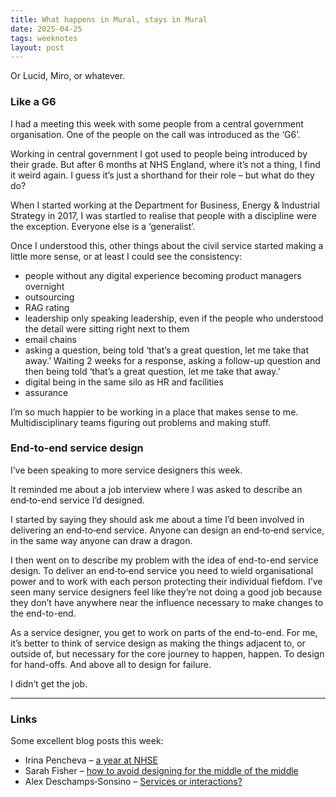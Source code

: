 ```yaml
---
title: What happens in Mural, stays in Mural
date: 2025-04-25
tags: weeknotes
layout: post
---
```


Or Lucid, Miro, or whatever.

### Like a G6

I had a meeting this week with some people from a central government organisation. One of the people on the call was introduced as the ‘G6’.

Working in central government I got used to people being introduced by their grade. But after 6 months at NHS England, where it’s not a thing, I find it weird again. I guess it’s just a shorthand for their role – but what do they do?

When I started working at the Department for Business, Energy & Industrial Strategy in 2017, I was startled to realise that people with a discipline were the exception. Everyone else is a ‘generalist’.

Once I understood this, other things about the civil service started making a little more sense, or at least I could see the consistency:

- people without any digital experience becoming product managers overnight
- outsourcing
- RAG rating
- leadership only speaking leadership, even if the people who understood the detail were sitting right next to them
- email chains
- asking a question, being told ‘that’s a great question, let me take that away.’ Waiting 2 weeks for a response, asking a follow-up question and then being told ‘that’s a great question, let me take that away.’
- digital being in the same silo as HR and facilities
- assurance

I’m so much happier to be working in a place that makes sense to me. Multidisciplinary teams figuring out problems and making stuff.

### End‑to‑end service design

I’ve been speaking to more service designers this week. 

It reminded me about a job interview where I was asked to describe an end‑to-end service  I’d designed.

I started by saying they should ask me about a time I’d been involved in delivering an end‑to‑end service. Anyone can design an end‑to‑end service, in the same way anyone can draw a dragon.

I then went on to describe my problem with the idea of end-to-end service design. To deliver an end‑to‑end service you need to wield organisational power and to work with each person protecting their individual fiefdom. I’ve seen many service designers feel like they’re not doing a good job because they don’t have anywhere near the influence necessary to make changes to the end-to-end.

As a service designer, you get to work on parts of the end-to-end. For me, it’s better to think of service design as making the things adjacent to, or outside of, but necessary for the core journey to happen, happen. To design for hand-offs. And above all to design for failure.

I didn’t get the job.

---

### Links

Some excellent blog posts this week:

- Irina Pencheva – [a year at NHSE](https://irinapencheva.com/2025/04/24/a-year-at-nhse/)
- Sarah Fisher – [how to avoid designing for the middle of the middle](https://medium.com/@sarah-fisher/not-all-users-wear-smart-watches-on-digital-design-and-health-inequalities-f4357765dd2a)
- Alex Deschamps‑Sonsino – [Services or interactions?](https://www.designswarm.com/blog/2025/04/services-or-interactions/)
